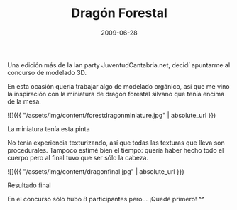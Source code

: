 ﻿---
layout: post
title: Dragón Forestal
date: 2009-06-28
description: Otro de mis pinitos en el mundo del modelado
img: assets/img/cover/dragon.png
video: HDHyBFW_DPo
tags: [Cosas]
words: 1 minuto
status: published
---

Una edición más de la lan party JuventudCantabria.net, decidí apuntarme al concurso de modelado 3D.

En esta ocasión quería trabajar algo de modelado orgánico, así que me vino la inspiración con la miniatura de dragón forestal silvano que tenía encima de la mesa.

![]({{ "/assets/img/content/forestdragonminiature.jpg" | absolute_url }})
<p class="image-caption">La miniatura tenía esta pinta</p>

No tenía experiencia texturizando, así que todas las texturas que lleva son procedurales. Tampoco estimé bien el tiempo: quería haber hecho todo el cuerpo pero al final tuvo que ser sólo la cabeza.

![]({{ "/assets/img/content/dragonfinal.jpg" | absolute_url }})
<p class="image-caption">Resultado final</p>

En el concurso sólo hubo 8 participantes pero... ¡Quedé primero! ^^